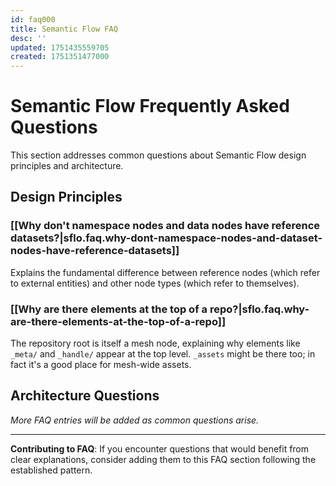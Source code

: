 ```yaml
---
id: faq000
title: Semantic Flow FAQ
desc: ''
updated: 1751435559705
created: 1751351477000
---
```


# Semantic Flow Frequently Asked Questions

This section addresses common questions about Semantic Flow design principles and architecture.

## Design Principles

### [[Why don't namespace nodes and data nodes have reference datasets?|sflo.faq.why-dont-namespace-nodes-and-dataset-nodes-have-reference-datasets]]
Explains the fundamental difference between reference nodes (which refer to external entities) and other node types (which refer to themselves).

### [[Why are there elements at the top of a repo?|sflo.faq.why-are-there-elements-at-the-top-of-a-repo]]
The repository root is itself a mesh node, explaining why elements like `_meta/` and `_handle/` appear at the top level. `_assets` might be there too; in fact it's a good place for mesh-wide assets.

## Architecture Questions

*More FAQ entries will be added as common questions arise.*

---

**Contributing to FAQ**: If you encounter questions that would benefit from clear explanations, consider adding them to this FAQ section following the established pattern.
